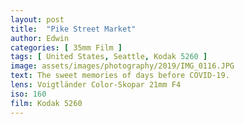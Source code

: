 ```yaml
---
layout: post
title:  "Pike Street Market"
author: Edwin
categories: [ 35mm Film ]
tags: [ United States, Seattle, Kodak 5260 ]
image: assets/images/photography/2019/IMG_0116.JPG
text: The sweet memories of days before COVID-19.
lens: Voigtländer Color-Skopar 21mm F4
iso: 160
film: Kodak 5260
---
```

